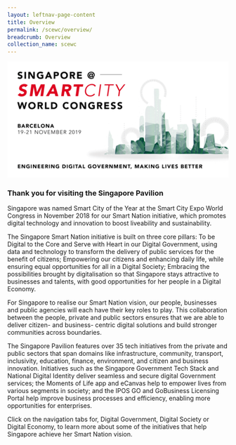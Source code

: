 ```yaml
---
layout: leftnav-page-content
title: Overview
permalink: /scewc/overview/
breadcrumb: Overview
collection_name: scewc
---
```


![Smart City Expo 2019 GovTech Projects](/images/Smart-City-Expo-banner.png)

### **Thank you for visiting the Singapore Pavilion**

Singapore was named Smart City of the Year at the Smart City Expo World Congress in November 2018 for our Smart Nation initiative, which promotes digital technology and innovation to boost liveability and sustainability. 
 
The Singapore Smart Nation initiative is built on three core pillars:
To be Digital to the Core and Serve with Heart in our Digital Government, using data and technology to transform the delivery of public services for the benefit of citizens;
Empowering our citizens and enhancing daily life, while ensuring equal opportunities for all in a Digital Society; 
Embracing the possibilities brought by digitalisation so that Singapore stays attractive to businesses and talents, with good opportunities for her people in a Digital Economy.
 
For Singapore to realise our Smart Nation vision, our people, businesses and public agencies will each have their key roles to play. This collaboration between the people, private and public sectors ensures that we are able to deliver citizen- and business- centric digital solutions and build stronger communities across boundaries. 
 
The Singapore Pavilion features over 35 tech initiatives from the private and public sectors that span domains like infrastructure, community, transport, inclusivity, education, finance, environment, and citizen and business innovation. Initiatives such as the Singapore Government Tech Stack and National Digital Identity deliver seamless and secure digital Government services; the Moments of Life app and eCanvas help to empower lives from various segments in society; and the IPOS GO and GoBusiness Licensing Portal help improve business processes and efficiency, enabling more opportunities for enterprises. 
 
Click on the navigation tabs for, Digital Government, Digital Society or Digital Economy, to learn more about some of the initiatives that help Singapore achieve her Smart Nation vision.
